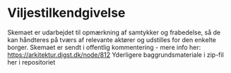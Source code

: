 # Viljestilkendgivelse
Skemaet er udarbejdet til opmærkning af samtykker og frabedelse, så de kan håndteres på tværs af relevante aktører og udstilles for den enkelte borger. 
Skemaet er sendt i offentlig kommentering - mere info her: https://arkitektur.digst.dk/node/812
Yderligere baggrundsmateriale i zip-fil her i repositoriet
